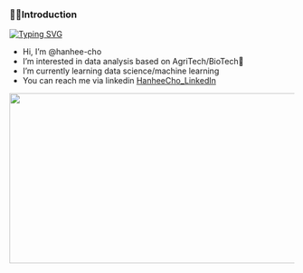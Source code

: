 ### 👩‍🚀Introduction
[![Typing SVG](https://readme-typing-svg.demolab.com?font=Fira+Code&weight=500&pause=1000&color=219342&background=30FFBE00&center=true&width=435&lines=Hanhee's+Github!+%F0%9F%90%A2%F0%9F%90%8C%F0%9F%8C%B1)](https://git.io/typing-svg)

- Hi, I’m @hanhee-cho
- I’m interested in data analysis based on AgriTech/BioTech🌱
- I’m currently learning data science/machine learning
- You can reach me via linkedin [HanheeCho_LinkedIn](https://www.linkedin.com/in/hanheecho02/) 

<a href="https://github.com/devxb/gitanimals">
<img
  src="https://render.gitanimals.org/farms/hanhee-cho"
  width="600"
  height="300"
/>
</a>
